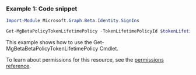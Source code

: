 ### Example 1: Code snippet

```powershellImport-Module Microsoft.Graph.Beta.Identity.SignIns

Get-MgBetaPolicyTokenLifetimePolicy -TokenLifetimePolicyId $tokenLifetimePolicyId
```
This example shows how to use the Get-MgBetaBetaPolicyTokenLifetimePolicy Cmdlet.
To learn about permissions for this resource, see the [permissions reference](/graph/permissions-reference).

